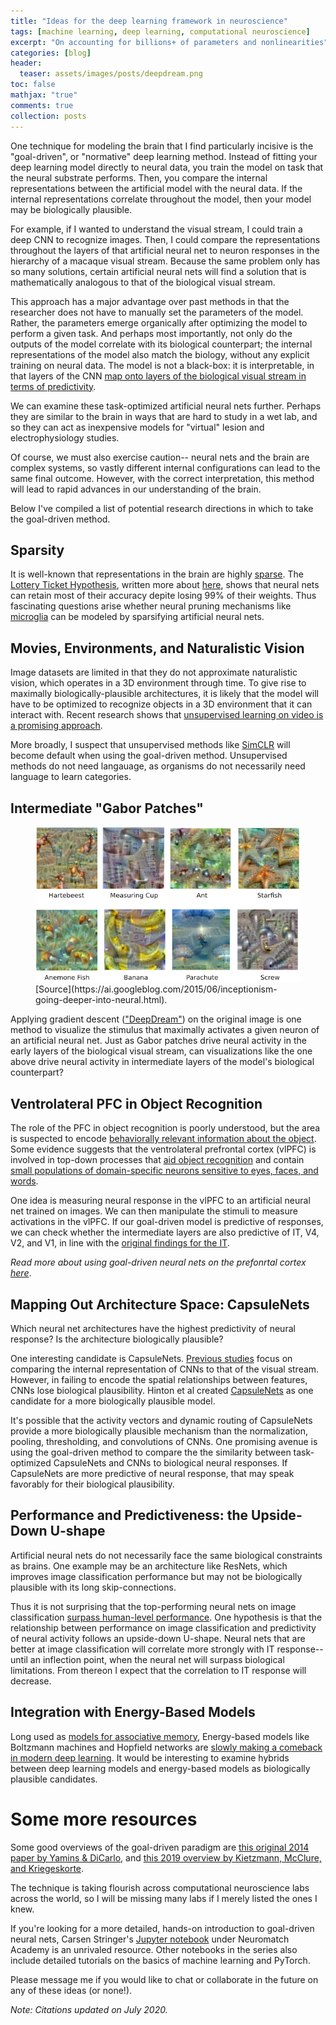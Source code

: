 ```yaml
---
title: "Ideas for the deep learning framework in neuroscience" 
tags: [machine learning, deep learning, computational neuroscience]
excerpt: "On accounting for billions+ of parameters and nonlinearities"
categories: [blog]
header:
  teaser: assets/images/posts/deepdream.png
toc: false
mathjax: "true"
comments: true
collection: posts
---
```

One technique for modeling the brain that I find particularly incisive is the "goal-driven", or "normative" deep learning method. Instead of fitting your deep learning model directly to neural data, you train the model on task that the neural substrate performs. Then, you compare the internal representations between the artificial model with the neural data. If the internal representations correlate throughout the model, then your model may be biologically plausible.

For example, if I wanted to understand the visual stream, I could train a deep CNN to recognize images. Then, I could compare the representations throughout the layers of that artificial neural net to neuron responses in the hierarchy of a macaque visual stream. Because the same problem only has so many solutions, certain artificial neural nets will find a solution that is mathematically analogous to that of the biological visual stream. 

This approach has a major advantage over past methods in that the researcher does not have to manually set the parameters of the model. Rather, the parameters emerge organically after optimizing the model to perform a given task. And perhaps most importantly, not only do the outputs of the model correlate with its biological counterpart; the internal representations of the model also match the biology, without any explicit training on neural data. The model is not a black-box: it is interpretable, in that layers of the CNN [map onto layers of the biological visual stream in terms of predictivity]().

We can examine these task-optimized artificial neural nets further. Perhaps they are similar to the brain in ways that are hard to study in a wet lab, and so they can act as inexpensive models for "virtual" lesion and electrophysiology studies.

Of course, we must also exercise caution-- neural nets and the brain are complex systems, so vastly different internal configurations can lead to the same final outcome. However, with the correct interpretation, this method will lead to rapid advances in our understanding of the brain.

Below I've compiled a list of potential research directions in which to take the goal-driven method.


## Sparsity

It is well-known that representations in the brain are highly [sparse](https://pubmed.ncbi.nlm.nih.gov/22579264/). The [Lottery Ticket Hypothesis](https://arxiv.org/pdf/1803.03635.pdf), written more about [here](https://soniajoseph.github.io/pruning/), shows that neural nets can retain most of their accuracy depite losing 99% of their weights. Thus fascinating questions arise whether neural pruning mechanisms like [microglia](https://pubmed.ncbi.nlm.nih.gov/21778362/) can be modeled by sparsifying artificial neural nets.

## Movies, Environments, and Naturalistic Vision

Image datasets are limited in that they do not approximate naturalistic vision, which operates in a 3D environment through time. To give rise to maximally biologically-plausible architectures, it is likely that the model will have to be optimized to recognize objects in a 3D environment that it can interact with. Recent research shows that [unsupervised learning on video is a promising approach](https://openaccess.thecvf.com/content_CVPR_2020/papers/Zhuang_Unsupervised_Learning_From_Video_With_Deep_Neural_Embeddings_CVPR_2020_paper.pdf).

More broadly, I suspect that unsupervised methods like [SimCLR](https://arxiv.org/abs/2002.05709) will become default when using the goal-driven method. Unsupervised methods do not need langauage, as organisms do not necessarily need language to learn categories.

## Intermediate "Gabor Patches"

<figure>
  <img src="/assets/images/posts/deepdream.png">
  <figcaption>[Source](https://ai.googleblog.com/2015/06/inceptionism-going-deeper-into-neural.html).</figcaption>
</figure>

Applying gradient descent (["DeepDream"](https://ai.googleblog.com/2015/06/inceptionism-going-deeper-into-neural.html)) on the original image is one method to visualize the stimulus that maximally activates a given neuron of an artificial neural net. Just as Gabor patches drive neural activity in the early layers of the biological visual stream, can visualizations like the one above drive neural activity in intermediate layers of the model's biological counterpart? 

## Ventrolateral PFC in Object Recognition

The role of the PFC in object recognition is poorly understood, but the area is suspected to encode [behaviorally relevant information about the object](https://www.researchgate.net/publication/12122406_Freedman_DJ_Riesenhuber_M_Poggio_T_Miller_EK_Categorical_representation_of_visual_stimuli_in_the_primate_prefrontal_cortex_Science_291_312-316). Some evidence suggests that the ventrolateral prefrontal cortex (vlPFC) is involved in top-down processes that [aid object recognition](https://pubmed.ncbi.nlm.nih.gov/17071109/) and contain [small populations of domain-specific neurons sensitive to eyes, faces, and words](https://psycnet.apa.org/record/1999-03885-004).

One idea is measuring neural response in the vlPFC to an artificial neural net trained on images. We can then manipulate the stimuli to measure activations in the vlPFC. If our goal-driven model is predictive of responses, we can check whether the intermediate layers are also predictive of IT, V4, V2, and V1, in line with the [original findings for the IT](https://www.pnas.org/content/111/23/8619).

*Read more about using goal-driven neural nets on the prefonrtal cortex [here](https://soniajoseph.github.io/computational%20neuroscience/deep-learning-models-prefrontal-cortex/)*.

## Mapping Out Architecture Space: CapsuleNets

Which neural net architectures have the highest predictivity of neural response? Is the architecture biologically plausible? 

One interesting candidate is CapsuleNets. [Previous studies](https://www.pnas.org/content/111/23/8619) focus on comparing the internal representation of CNNs to that of the visual stream. However, in failing to encode the spatial relationships between features, CNNs lose biological plausibility. Hinton et al created [CapsuleNets](https://arxiv.org/abs/1710.09829) as one candidate for a more biologically plausible model.

It's possible that the activity vectors and dynamic routing of CapsuleNets provide a more biologically plausible mechanism than the normalization, pooling, thresholding, and convolutions of CNNs. One promising avenue is using the goal-driven method to compare the the similarity between task-optimized CapsuleNets and CNNs to biological neural responses. If CapsuleNets are more predictive of neural response, that may speak favorably for their biological plausibility.

## Performance and Predictiveness: the Upside-Down U-shape

Artificial neural nets do not necessarily face the same biological constraints as brains. One example may be an architecture like ResNets, which improves image classification performance but may not be biologically plausible with its long skip-connections.

Thus it is not surprising that the top-performing neural nets on image classification [surpass human-level performance](https://paperswithcode.com/sota/image-classification-on-imagenet). One hypothesis is that the relationship between performance on image classification and predictivity of neural activity follows an upside-down U-shape. Neural nets that are better at image classification will correlate more strongly with IT response-- until an inflection point, when the neural net will surpass biological limitations. From thereon I expect that the correlation to IT response will decrease. 

## Integration with Energy-Based Models

Long used as [models for associative memory](https://bi.snu.ac.kr/Courses/g-ai09-2/hopfield82.pdf), Energy-based models like Boltzmann machines and Hopfield networks are [slowly making a comeback in modern deep learning](https://arxiv.org/abs/2008.02217). It would be interesting to examine hybrids between deep learning models and energy-based models as biologically plausible candidates.

# Some more resources

Some good overviews of the goal-driven paradigm are [this original 2014 paper by Yamins & DiCarlo](https://www.nature.com/articles/nn.4244), and [this 2019 overview by Kietzmann, McClure, and Kriegeskorte](https://oxfordre.com/neuroscience/view/10.1093/acrefore/9780190264086.001.0001/acrefore-9780190264086-e-46).

The technique is taking flourish across computational neuroscience labs across the world, so I will be missing many labs if I merely listed the ones I knew.

If you're looking for a more detailed, hands-on introduction to goal-driven neural nets, Carsen Stringer's [Jupyter notebook](https://github.com/NeuromatchAcademy/course-content/blob/master/tutorials/W3D4_DeepLearning1/W3D4_Tutorial3.ipynb) under Neuromatch Academy is an unrivaled resource. Other notebooks in the series also include detailed tutorials on the basics of machine learning and PyTorch.

Please message me if you would like to chat or collaborate in the future on any of these ideas (or none!). 

*Note: Citations updated on July 2020.* 
